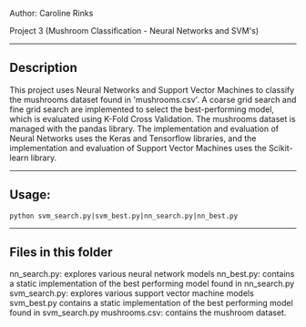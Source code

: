 Author: Caroline Rinks

Project 3 (Mushroom Classification - Neural Networks and SVM's)

-----------
Description
-----------
This project uses Neural Networks and Support Vector Machines to classify the mushrooms 
dataset found in 'mushrooms.csv'. A coarse grid search and fine grid search are implemented 
to select the best-performing model, which is evaluated using  K-Fold Cross Validation. The 
mushrooms dataset is managed with the pandas library. The implementation and evaluation of 
Neural Networks uses the Keras and Tensorflow libraries, and the implementation and evaluation
of Support Vector Machines uses the Scikit-learn library.

------
Usage:
------

    python svm_search.py|svm_best.py|nn_search.py|nn_best.py
    
    
--------------------
Files in this folder
--------------------
nn_search.py: explores various neural network models
nn_best.py: contains a static implementation of the best performing model found in nn_search.py
svm_search.py: explores various support vector machine models
svm_best.py contains a static implementation of the best performing model found in svm_search.py
mushrooms.csv: contains the mushroom dataset.

